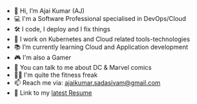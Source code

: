 - 👋 Hi, I’m Ajai Kumar (AJ)
- 💻 I'm a Software Professional specialised in DevOps/Cloud
- 🛠 I code, I deploy and I fix things
- 🎯 I work on Kubernetes and Cloud related tools-technologies
- 📚 I’m currently learning Cloud and Application development
- 🎮 I'm also a Gamer
- 💞 You can talk to me about DC & Marvel comics
- 🏋️‍♂️ I'm quite the fitness freak
- 📫 Reach me via: ajaikumar.sadasivam@gmail.com
- 📜 Link to my [latest Resume](https://1drv.ms/w/c/96ba0884dd9b831c/EfZ0iXHbeTZAntywc7notqABG63yT8svPcZvO_Y4AdG7WQ?e=W4DXIU)

<!---
ajaikumarcs/ajaikumarcs is a ✨ special ✨ repository because its `README.md` (this file) appears on your GitHub profile.
You can click the Preview link to take a look at your changes.
--->
